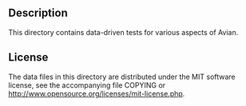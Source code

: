 Description
------------

This directory contains data-driven tests for various aspects of Avian.

License
--------

The data files in this directory are distributed under the MIT software
license, see the accompanying file COPYING or
http://www.opensource.org/licenses/mit-license.php.

